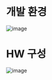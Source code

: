 # 개발 환경
![image](https://github.com/ROIIVELAB/CAKitViewer_for_USB_Camera_in_Linux/assets/165998118/b79bc790-be52-41ad-a47c-0ebe827cead2)





# HW 구성
![image](https://github.com/ROIIVELAB/CAKitViewer_for_USB_Camera_in_Linux/assets/165998118/ad506abd-d912-41a9-9c24-6c5fac195324)

